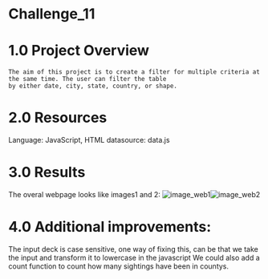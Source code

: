 # Challenge_11
# 1.0 Project Overview
    The aim of this project is to create a filter for multiple criteria at the same time. The user can filter the table
    by either date, city, state, country, or shape.

# 2.0 Resources

  Language: JavaScript, HTML
  datasource: data.js
  
# 3.0 Results

  The overal webpage looks like images1 and 2:
![image_web1](https://user-images.githubusercontent.com/85843030/132144691-034998e1-0d3c-45b7-b594-1805a46a464b.jpg)![image_web2](https://user-images.githubusercontent.com/85843030/132144770-7545cd5f-1e64-4b16-8e20-1422dad619d2.jpg)




  
  
  









# 4.0 Additional improvements:

The input deck is case sensitive, one way of fixing this, can be that we take the input and transform it to lowercase in the javascript
We could also add a count function to count how many sightings have been in countys. 

